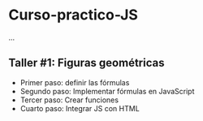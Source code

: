 # Curso-practico-JS

...

## Taller #1: Figuras geométricas

- Primer paso: definir las fórmulas
- Segundo paso: Implementar fórmulas en JavaScript
- Tercer paso: Crear funciones
- Cuarto paso: Integrar JS con HTML